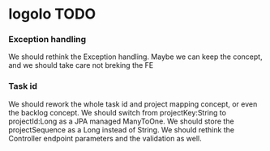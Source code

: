 # logolo TODO
<h3>Exception handling</h3>
We should rethink the Exception handling. Maybe we can keep the concept, and we should take care not breking the FE

<h3>Task id</h3>
We should rework the whole task id and project mapping concept, or even the backlog concept. 
We should switch from projectKey:String to projectId:Long as a JPA managed ManyToOne. 
We should store the projectSequence as a Long instead of String.
We should rethink the Controller endpoint parameters and the validation as well.
